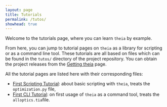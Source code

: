 ```yaml
---
layout: page
title: Tutorials
permalink: /tutos/
showhead: true
---
```


Welcome to the tutorials page, where you can learn `theia` by example.

From here, you can jump to tutorial pages on `theia` as a library for scripting or as a command line tool. These tutorials are all based on files which can be found in the `tutos/` directory of the project repository. You can obtain the project releases from the [Getting theia](../gettingtheia.html) page.

All the tutorial pages are listed here with their corresponding files:

* [First Scripting Tutorial](basic-scripting-tutorial.html): about basic scripting with `theia`, treats the `optimization.py` file,
* [First CLI Tutorial](first-cli-tutorial.html): on first usage of `theia` as a command tool, treats the `alloptics.tia`file.
